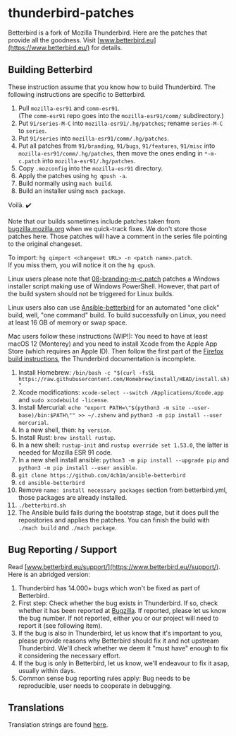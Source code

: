 # thunderbird-patches
Betterbird is a fork of Mozilla Thunderbird. Here are the patches that provide all the goodness. Visit [www.betterbird.eu](https://www.betterbird.eu/) for details.

## Building Betterbird
These instruction assume that you know how to build Thunderbird. The following instructions are specific to Betterbird.

1. Pull `mozilla-esr91` and `comm-esr91`.  
(The `comm-esr91` repo goes into the `mozilla-esr91/comm/` subdirectory.)
1. Put `91/series-M-C` into `mozilla-esr91/.hg/patches`; rename `series-M-C` to `series`.
1. Put `91/series` into `mozilla-esr91/comm/.hg/patches`.
1. Put all patches from `91/branding`, `91/bugs`, `91/features`, `91/misc` into `mozilla-esr91/comm/.hg/patches`,
then move the ones ending in `*-m-c.patch` into `mozilla-esr91/.hg/patches`.
1. Copy `.mozconfig` into the `mozilla-esr91` directory.
1. Apply the patches using `hg qpush -a`.
1. Build normally using `mach build`.
1. Build an installer using `mach package`.
 
Voilà. :heavy_check_mark:

Note that our builds sometimes include patches taken from [bugzilla.mozilla.org](https://bugzilla.mozilla.org/) when we quick-track fixes.
We don't store those patches here. Those patches will have a comment in the series file pointing to the original changeset.

To import: `hg qimport <changeset URL> -n <patch name>.patch`.  
If you miss them, you will notice it on the `hg qpush`.

Linux users please note that [08-branding-m-c.patch](91/branding/08-branding-m-c.patch) patches a Windows installer script making use of Windows PowerShell.
However, that part of the build system should not be triggered for Linux builds.

Linux users also can use [Ansible-betterbird](https://github.com/4ch1m/ansible-betterbird) for an automated "one click" build, well, "one command" build. To build successfully on Linux, you need at least 16 GB of memory or swap space.

Mac users follow these instructions (WIP!):
You need to have at least macOS 12 (Monterey) and you need to install Xcode from the Apple App Store (which requires an Apple ID).
Then follow the first part of the [Firefox build instructions](https://firefox-source-docs.mozilla.org/setup/macos_build.html), the Thunderbird documentation is incomplete.
1. Install Homebrew: `/bin/bash -c "$(curl -fsSL https://raw.githubusercontent.com/Homebrew/install/HEAD/install.sh)"`
1. Xcode modifications: `xcode-select --switch /Applications/Xcode.app` and `sudo xcodebuild -license`.
1. Install Mercurial: `echo "export PATH=\"$(python3 -m site --user-base)/bin:$PATH\"" >> ~/.zshenv` and `python3 -m pip install --user mercurial`.
1. In a new shell, then: `hg version`.
1. Install Rust: `brew install rustup`.
1. In a new shell: `rustup-init` and `rustup override set 1.53.0`, the latter is needed for Mozilla ESR 91 code.
1. In a new shell install ansible: `python3 -m pip install --upgrade pip` and `python3 -m pip install --user ansible`.
1. `git clone https://github.com/4ch1m/ansible-betterbird`
1. `cd ansible-betterbird`
1. Remove `name: install necessary packages` section from betterbird.yml, those packages are already installed.
1. `./betterbird.sh`
1. The Ansible build fails during the bootstrap stage, but it does pull the repositories and applies the patches. You can finish the build with `./mach build` and `./mach package`.

## Bug Reporting / Support

Read [www.betterbird.eu/support/](https://www.betterbird.eu//support/). Here is an abridged version:

1. Thunderbird has 14.000+ bugs which won't be fixed as part of Betterbird.
1. First step: Check whether the bug exists in Thunderbird. If so, check whether it has been reported at [Bugzilla](https://bugzilla.mozilla.org/). If reported, please let us know the bug number. If not reported, either you or our project will need to report it (see following item).
1. If the bug is also in Thunderbird, let us know that it's important to you, please provide reasons why Betterbird should fix it and not upstream Thunderbird. We'll check whether we deem it "must have" enough to fix it considering the necessary effort.
1. If the bug is only in Betterbird, let us know, we'll endeavour to fix it asap, usually within days.
1. Common sense bug reporting rules apply: Bug needs to be reproducible, user needs to cooperate in debugging.

## Translations

Translation strings are found [here](./scripts).
